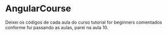 # AngularCourse

Deixei os códigos de cada aula do curso tutorial for beginners comentados conforme fui passando as aulas, parei na aula 10.
